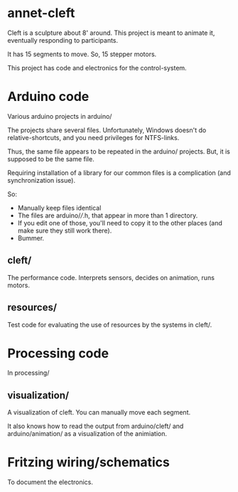 # annet-cleft

Cleft is a sculpture about 8' around. This project is meant to animate it, eventually responding to participants.

It has 15 segments to move. So, 15 stepper motors.
 
This project has code and electronics for the control-system.

# Arduino code

Various arduino projects in arduino/

The projects share several files. Unfortunately, Windows doesn't do relative-shortcuts, and you need privileges for NTFS-links.

Thus, the same file appears to be repeated in the arduino/ projects. But, it is supposed to be the same file.

Requiring installation of a library for our common files is a complication (and synchronization issue).

So:
* Manually keep files identical
* The files are arduino/*/*.h, that appear in more than 1 directory.
* If you edit one of those, you'll need to copy it to the other places (and make sure they still work there).
* Bummer.

## cleft/

The performance code. Interprets sensors, decides on animation, runs motors.

## resources/

Test code for evaluating the use of resources by the systems in cleft/.

# Processing code

In processing/

## visualization/

A visualization of cleft. You can manually move each segment.

It also knows how to read the output from arduino/cleft/ and arduino/animation/
as a visualization of the animiation.

# Fritzing wiring/schematics

To document the electronics.
